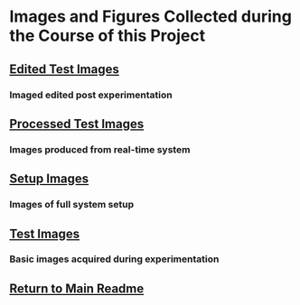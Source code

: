 # Images and Figures Collected during the Course of this Project

## [Edited Test Images](Edited_Test_Images)
### Imaged edited post experimentation

## [Processed Test Images](Processed_Test_Images)
### Images produced from real-time system

## [Setup Images](Setup_Images)
### Images of full system setup

## [Test Images](Test_Images)
### Basic images acquired during experimentation

## [Return to Main Readme](https://github.com/ARTS-Laboratory/Senior-Design-Project-EMCH427-002-Team-4-Downey#readme)
